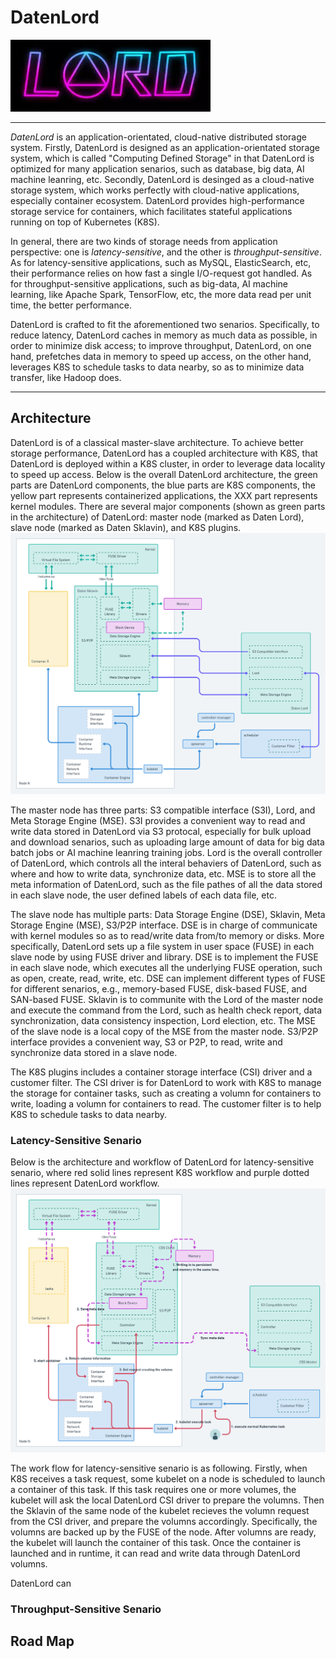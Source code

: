 # DatenLord

![Logo of DatenLord](docs/images/logo.png)

----
*DatenLord* is an application-orientated, cloud-native distributed storage system. Firstly, DatenLord is designed as an application-orientated storage system, which is called "Computing Defined Storage" in that DatenLord is optimized for many application senarios, such as database, big data, AI machine leanring, etc. Secondly, DatenLord is desinged as a cloud-native storage system, which works perfectly with cloud-native applications, especially container ecosystem. DatenLord provides high-performance storage service for containers, which facilitates stateful applications running on top of Kubernetes (K8S).

In general, there are two kinds of storage needs from application perspective: one is *latency-sensitive*, and the other is *throughput-sensitive*.
As for latency-sensitive applications, such as MySQL, ElasticSearch, etc, their performance relies on how fast a single I/O-request got handled.
As for throughput-sensitive applications, such as big-data, AI machine learning, like Apache Spark, TensorFlow, etc, the more data read per unit time, the better performance.

DatenLord is crafted to fit the aforementioned two senarios.
Specifically, to reduce latency, DatenLord caches in memory as much data as possible, in order to minimize disk access; to improve throughput, DatenLord, on one hand, prefetches data in memory to speed up access, on the other hand, leverages K8S to schedule tasks to data nearby, so as to minimize data transfer, like Hadoop does.

----

## Architecture

DatenLord is of a classical master-slave architecture. To achieve better storage performance, DatenLord has a coupled architecture with K8S, that DatenLord is deployed within a K8S cluster, in order to leverage data locality to speed up access. Below is the overall DatenLord architecture, the green parts are DatenLord components, the blue parts are K8S components, the yellow part represents containerized applications, the XXX part represents kernel modules. There are several major components (shown as green parts in the architecture) of DatenLord: master node (marked as Daten Lord), slave node (marked as Daten Sklavin), and K8S plugins.
![DatenLord Architecture](docs/images/Computing%20Defined%20Storage%402x.png "DatenLord Overall Architecture")

The master node has three parts: S3 compatible interface (S3I), Lord, and Meta Storage Engine (MSE). S3I provides a convenient way to read and write data stored in DatenLord via S3 protocal, especially for bulk upload and download senarios, such as uploading large amount of data for big data batch jobs or AI machine leanring training jobs. Lord is the overall controller of DatenLord, which controls all the interal behaviers of DatenLord, such as where and how to write data, synchronize data, etc. MSE is to store all the meta information of DatenLord, such as the file pathes of all the data stored in each slave node, the user defined labels of each data file, etc.

The slave node has multiple parts: Data Storage Engine (DSE), Sklavin, Meta Storage Engine (MSE), S3/P2P interface. DSE is in charge of communicate with kernel modules so as to read/write data from/to memory or disks. More specifically, DatenLord sets up a file system in user space (FUSE) in each slave node by using FUSE driver and library. DSE is to implement the FUSE in each slave node, which executes all the underlying FUSE operation, such as open, create, read, write, etc. DSE can implement different types of FUSE for different senarios, e.g., memory-based FUSE, disk-based FUSE, and SAN-based FUSE. Sklavin is to communite with the Lord of the master node and execute the command from the Lord, such as health check report, data synchronization, data consistency inspection, Lord election, etc. The MSE of the slave node is a local copy of the MSE from the master node. S3/P2P interface provides a convenient way, S3 or P2P, to read, write and synchronize data stored in a slave node.

The K8S plugins includes a container storage interface (CSI) driver and a customer filter. The CSI driver is for DatenLord to work with K8S to manage the storage for container tasks, such as creating a volumn for containers to write, loading a volumn for containers to read. The customer filter is to help K8S to schedule tasks to data nearby.

### Latency-Sensitive Senario

Below is the architecture and workflow of DatenLord for latency-sensitive senario, where red solid lines represent K8S workflow and purple dotted lines represent DatenLord workflow.
![Latency-Sensitive Architecture](docs/images/Computing%20Defined%20Storage%20-%20Persistent%402x.png "Latency-Sensitive Architecture")

The work flow for latency-sensitive senario is as following. Firstly, when K8S receives a task request, some kubelet on a node is scheduled to launch a container of this task. If this task requires one or more volumes, the kubelet will ask the local DatenLord CSI driver to prepare the volumns. Then the Sklavin of the same node of the kubelet recieves the volumn request from the CSI driver, and prepare the volumns accordingly. Specifically, the volumns are backed up by the FUSE of the node. After volumns are ready, the kubelet will launch the container of this task. Once the container is launched and in runtime, it can read and write data through DatenLord volumns.

DatenLord can 

### Throughput-Sensitive Senario




## Road Map
